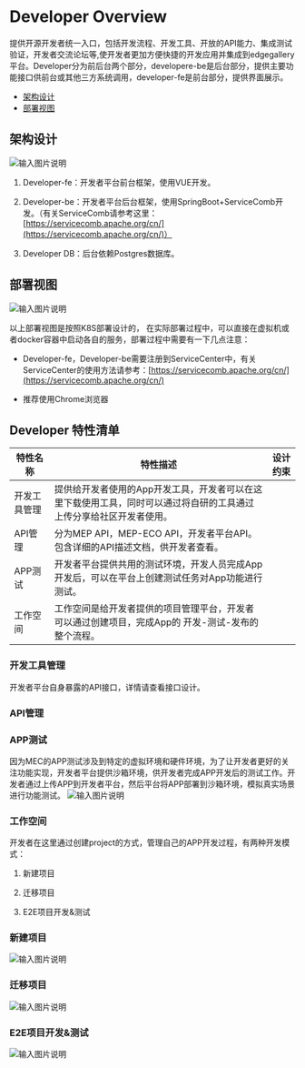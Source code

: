 Developer Overview
============


提供开源开发者统一入口，包括开发流程、开发工具、开放的API能力、集成测试验证，开发者交流论坛等,使开发者更加方便快捷的开发应用并集成到edgegallery平台。Developer分为前后台两个部分，developere-be是后台部分，提供主要功能接口供前台或其他三方系统调用，developer-fe是前台部分，提供界面展示。
*   [架构设计](#id-开发者平台（DeveloperPortal）-架构设计)
*   [部署视图](#id-开发者平台（DeveloperPortal）-部署视图)

架构设计
----

![输入图片说明](https://images.gitee.com/uploads/images/2020/0709/150137_dd5a244e_5504908.png "架构设计.png")

1.  Developer-fe：开发者平台前台框架，使用VUE开发。
    
2.  Developer-be：开发者平台后台框架，使用SpringBoot+ServiceComb开发。（有关ServiceComb请参考这里：[https://servicecomb.apache.org/cn/](https://servicecomb.apache.org/cn/)）
    
3.  Developer DB：后台依赖Postgres数据库。
    

部署视图
----

![输入图片说明](https://images.gitee.com/uploads/images/2020/0709/150201_343f1fd8_5504908.png "部署视图.png")

以上部署视图是按照K8S部署设计的， 在实际部署过程中，可以直接在虚拟机或者docker容器中启动各自的服务，部署过程中需要有一下几点注意：

*   Developer-fe，Developer-be需要注册到ServiceCenter中，有关ServiceCenter的使用方法请参考：[https://servicecomb.apache.org/cn/](https://servicecomb.apache.org/cn/)
    
*   推荐使用Chrome浏览器


Developer 特性清单
----
| **特性名称** | **特性描述** | **设计约束** |
| --- | --- | --- |
| 开发工具管理 | 提供给开发者使用的App开发工具，开发者可以在这里下载使用工具，同时可以通过将自研的工具通过上传分享给社区开发者使用。 |     |
| API管理 | 分为MEP API，MEP-ECO API，开发者平台API。包含详细的API描述文档，供开发者查看。 |     |
| APP测试 | 开发者平台提供共用的测试环境，开发人员完成App开发后，可以在平台上创建测试任务对App功能进行测试。 |     |
| 工作空间 | 工作空间是给开发者提供的项目管理平台，开发者可以通过创建项目，完成App的 开发-测试-发布的整个流程。 |     |


### 开发工具管理
开发者平台自身暴露的API接口，详情请查看接口设计。

### API管理

### APP测试

因为MEC的APP测试涉及到特定的虚拟环境和硬件环境，为了让开发者更好的关注功能实现，开发者平台提供沙箱环境，供开发者完成APP开发后的测试工作。开发者通过上传APP到开发者平台，然后平台将APP部署到沙箱环境，模拟真实场景进行功能测试。
![输入图片说明](https://images.gitee.com/uploads/images/2020/0709/151550_b85ad7aa_5504908.png "Upload and Test APP.png")

### 工作空间

开发者在这里通过创建project的方式，管理自己的APP开发过程，有两种开发模式：

1.  新建项目
    
2.  迁移项目
    
3.  E2E项目开发&测试
    

### 新建项目

![输入图片说明](https://images.gitee.com/uploads/images/2020/0709/151620_bba2e06c_5504908.png "create new project.png")

### 迁移项目

![输入图片说明](https://images.gitee.com/uploads/images/2020/0709/151705_5f70f0aa_5504908.png "Migration project.png")

### E2E项目开发&测试

![输入图片说明](https://images.gitee.com/uploads/images/2020/0709/151718_06af66ac_5504908.png "E2E Create Project Copy.png")